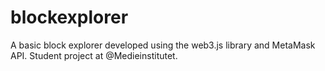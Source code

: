 # blockexplorer
A basic block explorer developed using the web3.js library and MetaMask API. Student project at @Medieinstitutet.
